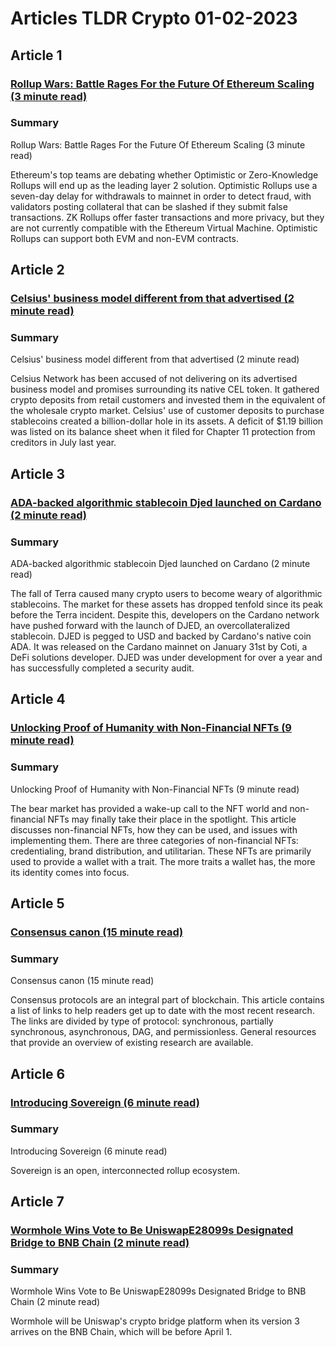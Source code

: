 # Articles TLDR Crypto 01-02-2023

## Article 1
### [Rollup Wars: Battle Rages For the Future Of Ethereum Scaling (3 minute read)</strong>](https://tldr.tech)
### Summary 
 Rollup Wars: Battle Rages For the Future Of Ethereum Scaling (3 minute read)</strong>

Ethereum's top teams are debating whether Optimistic or Zero-Knowledge Rollups will end up as the leading layer 2 solution. Optimistic Rollups use a seven-day delay for withdrawals to mainnet in order to detect fraud, with validators posting collateral that can be slashed if they submit false transactions. ZK Rollups offer faster transactions and more privacy, but they are not currently compatible with the Ethereum Virtual Machine. Optimistic Rollups can support both EVM and non-EVM contracts.

## Article 2
### [Celsius' business model different from that advertised (2 minute read)](https://tldr.tech)
### Summary 
 Celsius' business model different from that advertised (2 minute read)

Celsius Network has been accused of not delivering on its advertised business model and promises surrounding its native CEL token. It gathered crypto deposits from retail customers and invested them in the equivalent of the wholesale crypto market. Celsius' use of customer deposits to purchase stablecoins created a billion-dollar hole in its assets. A deficit of $1.19 billion was listed on its balance sheet when it filed for Chapter 11 protection from creditors in July last year.

## Article 3
### [ADA-backed algorithmic stablecoin Djed launched on Cardano (2 minute read)](https://tldr.tech)
### Summary 
 ADA-backed algorithmic stablecoin Djed launched on Cardano (2 minute read)

The fall of Terra caused many crypto users to become weary of algorithmic stablecoins. The market for these assets has dropped tenfold since its peak before the Terra incident. Despite this, developers on the Cardano network have pushed forward with the launch of DJED, an overcollateralized stablecoin. DJED is pegged to USD and backed by Cardano's native coin ADA. It was released on the Cardano mainnet on January 31st by Coti, a DeFi solutions developer. DJED was under development for over a year and has successfully completed a security audit.

## Article 4
### [Unlocking Proof of Humanity with Non-Financial NFTs (9 minute read)](https://tldr.tech)
### Summary 
 Unlocking Proof of Humanity with Non-Financial NFTs (9 minute read)

The bear market has provided a wake-up call to the NFT world and non-financial NFTs may finally take their place in the spotlight. This article discusses non-financial NFTs, how they can be used, and issues with implementing them. There are three categories of non-financial NFTs: credentialing, brand distribution, and utilitarian. These NFTs are primarily used to provide a wallet with a trait. The more traits a wallet has, the more its identity comes into focus.

## Article 5
### [Consensus canon (15 minute read)](https://tldr.tech)
### Summary 
 Consensus canon (15 minute read)

Consensus protocols are an integral part of blockchain. This article contains a list of links to help readers get up to date with the most recent research. The links are divided by type of protocol: synchronous, partially synchronous, asynchronous, DAG, and permissionless. General resources that provide an overview of existing research are available.

## Article 6
### [Introducing Sovereign (6 minute read)](https://tldr.tech)
### Summary 
 Introducing Sovereign (6 minute read)

Sovereign is an open, interconnected rollup ecosystem.

## Article 7
### [Wormhole Wins Vote to Be UniswapE28099s Designated Bridge to BNB Chain (2 minute read)](https://tldr.tech)
### Summary 
 Wormhole Wins Vote to Be UniswapE28099s Designated Bridge to BNB Chain (2 minute read)

Wormhole will be Uniswap's crypto bridge platform when its version 3 arrives on the BNB Chain, which will be before April 1.</span>

